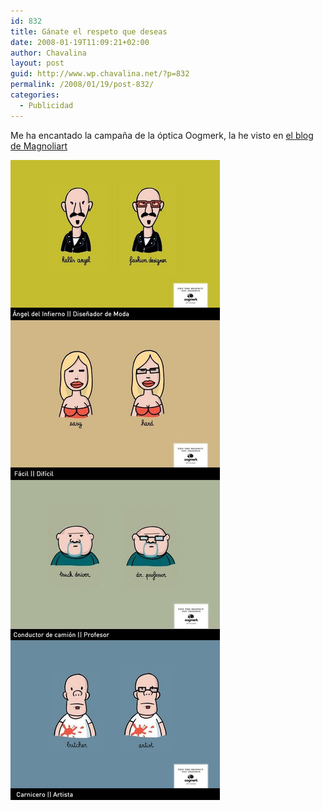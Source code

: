 ```yaml
---
id: 832
title: Gánate el respeto que deseas
date: 2008-01-19T11:09:21+02:00
author: Chavalina
layout: post
guid: http://www.wp.chavalina.net/?p=832
permalink: /2008/01/19/post-832/
categories:
  - Publicidad
---
```

Me ha encantado la campa&ntilde;a de la &oacute;ptica Oogmerk, la he visto en <a href="http://blog.magnoliart.com/2008/01/17/oogmerk-ganate-el-respeto-que-deseas/" target="_blank">el blog de Magnoliart</a> 

<p class="imgcentro">
  <img src="/imagenes/fotos/oogmerk.jpg" alt="Campa&ntilde;a gráfica de la &oacute;ptica Oogmerk" />
</p>